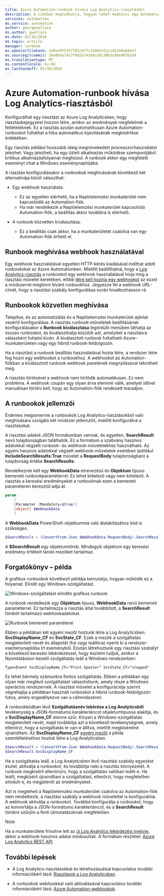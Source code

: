 ```yaml
---
title: Azure Automation-runbook hívása Log Analytics-riasztásból
description: A cikkben megtudhatja, hogyan lehet meghívni egy Automation-runbook egy Azure Log Analytics-riasztás alapján.
services: automation
ms.service: automation
author: georgewallace
ms.author: gwallace
ms.date: 03/16/2018
ms.topic: article
manager: carmonm
ms.openlocfilehash: 2a0e497535f783cbffc21004331ccd2a50ab8eef
ms.sourcegitcommit: 34e0b4a7427f9d2a74164a18c3063c8be967b194
ms.translationtype: MT
ms.contentlocale: hu-HU
ms.lasthandoff: 03/30/2018
---
```

# <a name="call-an-azure-automation-runbook-from-a-log-analytics-alert"></a>Azure Automation-runbook hívása Log Analytics-riasztásból

Konfigurálhat egy riasztást az Azure Log Analyticsben, hogy riasztásbejegyzést hozzon létre, amikor az eredmények megfelelnek a feltételeknek. Ez a riasztás azután automatikusan Azure Automation-runbookot futtathat a hiba automatikus kijavításának megkísérlése érdekében. 

Egy riasztás például hosszabb ideig megnövekedett processzorhasználatot jelezhet. Vagy jelezheti, ha egy üzleti alkalmazás működése szempontjából kritikus alkalmazásfolyamat meghiúsul. A runbook ekkor egy megfelelő eseményt írhat a Windows eseménynaplójába.  

A riasztás konfigurálásakor a runbookok meghívásának következő két alternatívája közül választhat:

* Egy webhook használata.
   * Ez az egyetlen elérhető, ha a Naplóelemzési munkaterület nem kapcsolódik az Automation-fiók.
   * Ha már rendelkezik a Naplóelemzési munkaterület kapcsolódó Automation-fiók, a beállítás akkor továbbra is elérhető.  

* A runbook közvetlen kiválasztása.
   * Ez a beállítás csak akkor, ha a munkaterületet csatolva van egy Automation-fiók érhető el.

## <a name="calling-a-runbook-by-using-a-webhook"></a>Runbook meghívása webhook használatával

Egy webhook használatával egyetlen HTTP-kérés kiadásával indíthat adott runbookokat az Azure Automationben. Mielőtt beállíthatná, hogy a [Log Analytics-riasztás](../log-analytics/log-analytics-alerts.md#alert-rules) a runbookot egy webhook használatával hívja meg a riasztási művelet keretében, előbb [létre kell hoznia egy webhookot](automation-webhooks.md#creating-a-webhook) az ezzel a módszerrel meghívni kívánt runbookhoz. Jegyezze fel a webhook URL-címét, hogy a riasztási szabály konfigurálása során hivatkozhasson rá.   

## <a name="calling-a-runbook-directly"></a>Runbookok közvetlen meghívása

Telepítse, és az automatizálás és a Naplóelemzési munkaterület ajánlat vezérlő konfigurálása. A riasztás runbook-műveletek beállításának konfigurálásakor a **Runbook kiválasztása** legördülő menüben láthatja az összes runbookot, és kiválaszthatja közülük azt, amelyiket a riasztásra válaszként futtatni kíván. A kiválasztott runbook futtatható Azure-munkaterületen vagy egy hibrid runbook-feldolgozón. 

Ha a riasztást a runbook beállítás használatával hozta létre, a rendszer létre fog hozni egy webhookot a runbookhoz. A webhookot az Automation-fiókban a kiválasztott runbook webhook panelének megnyitásával tekintheti meg. 

A riasztás törlésével a webhook nem törlődik automatikusan. Ez nem probléma. A webhook csupán egy olyan árva elemmé válik, amelyet idővel manuálisan törölni kell, hogy az Automation-fiók rendezett maradjon.  

## <a name="characteristics-of-a-runbook"></a>A runbookok jellemzői

Érdemes megismernie a runbookok Log Analytics-riasztásokból való meghívására szolgáló két módszer jellemzőit, mielőtt konfigurálná a riasztásokat. 

A riasztási adatok JSON formátumban vannak, és egyetlen, **SearchResult** nevű tulajdonságban találhatók. Ez a formátum a szabvány hasznos adatokkal végzett runbook- és webhook-műveletekhez használható. Az egyéni hasznos adatokkal végzett webhook-műveletek esetében (például **IncludeSearchResults:True** művelet a **RequestBody** tulajdonságban) a tulajdonság értéke **SearchResults**.

Rendelkeznie kell egy **WebhookData** elnevezésű és **Objektum** típusú bemeneti runbookparaméterrel. Ez lehet kötelező vagy nem kötelező. A riasztás a keresési eredményeket a runbooknak ezen a bemeneti paraméteren keresztül adja át.

```powershell
param  
    (  
    [Parameter (Mandatory=$true)]  
    [object] $WebhookData  
    )
```
A **WebhookData** PowerShell-objektummá való átalakításához kód is szükséges.

```powershell
$SearchResult = (ConvertFrom-Json $WebhookData.RequestBody).SearchResult.value
```

A **$SearchResult** egy objektumtömb. Mindegyik objektum egy keresési eredmény értékeit tároló mezőket tartalmaz.


## <a name="example-walkthrough"></a>Forgatókönyv – példa

A grafikus runbookok következő példája bemutatja, hogyan működik ez a folyamat. Elindít egy Windows-szolgáltatást.

![Windows-szolgáltatást elindító grafikus runbook](media/automation-invoke-runbook-from-omsla-alert/automation-runbook-restartservice.png)

A runbook rendelkezik egy **Objektum** típusú, **WebhookData** nevű bemeneti paraméterrel. Ez tartalmazza a riasztás által továbbított, a **SearchResult** tömböt tartalmazó webhookadatokat.

![Runbook bemeneti paraméterei](media/automation-invoke-runbook-from-omsla-alert/automation-runbook-restartservice-inputparameter.png)

Ebben a példában két egyéni mezőt hoztunk létre a Log Analyticsben: **SvcDisplayName_CF** és **SvcState_CF**. Ezek a mezők a szolgáltatás megjelenített nevét és állapotát (fut vagy leállítva) nyerik ki a rendszer-eseménynaplóba írt eseményből. Ezután létrehoztunk egy riasztási szabályt a következő keresési lekérdezéssel, hogy észlelni tudjuk, amikor a Nyomtatásisor-kezelő szolgáltatás leáll a Windows-rendszerben:

`Type=Event SvcDisplayName_CF="Print Spooler" SvcState_CF="stopped"` 

Ez lehet bármely számunkra fontos szolgáltatás. Ebben a példában egy olyan már meglévő szolgáltatást választottunk, amely része a Windows operációs rendszernek. A riasztási művelet a konfigurációja szerint végrehajtja a példában használt runbookot a hibrid runbook-feldolgozón futva, amely engedélyezve van a célrendszeren.   

A runbookkódban lévő **Szolgáltatásnév lekérése a Log Analyticsből** tevékenység a JSON-formátumú karakterláncot objektumtípussá alakítja, és a **SvcDisplayName_CF** elemre szűr. Kinyeri a Windows-szolgáltatás megjelenített nevét, majd továbbítja azt a következő tevékenységnek, amely ellenőrzi, hogy a szolgáltatás le van-e állítva, mielőtt megkísérelné újraindítani. Az **SvcDisplayName_CF** [egyéni mezőt](../log-analytics/log-analytics-custom-fields.md) a példa szemléltetéséhez hoztuk létre a Log Analyticsben.

```powershell
$SearchResult = (ConvertFrom-Json $WebhookData.RequestBody).SearchResult.value
$SearchResult.SvcDisplayName_CF  
```

Ha a szolgáltatás leáll, a Log Analyticsben lévő riasztási szabály egyezést észlel, aktiválja a runbookot, és továbbítja neki a riasztás környezetét. A runbook megkísérli ellenőrizni, hogy a szolgáltatás valóban leállt-e. Ha leállt, megkísérli újraindítani a szolgáltatást, ellenőrzi, hogy megfelelően elindult-e, és megjeleníti az eredményeket.     

Azt is megteheti a Naplóelemzési munkaterület csatolva az Automation-fiók nem rendelkezik, a riasztási szabály a webhook művelettel is konfigurálnia. A webhook aktiválja a runbookot. Továbbá konfigurálja a runbookot, hogy az konvertálja a JSON-formátumú karakterláncot, és a **SearchResult** tömbre szűrjön a fenti útmutatásoknak megfelelően.    

>[!NOTE]
> Ha a munkaterülete frissítve lett az [új Log Analytics lekérdezési nyelvre](../log-analytics/log-analytics-log-search-upgrade.md), akkor a webhook hasznos adatai módosultak. A formátum részletei: [Azure Log Analytics REST API](https://aka.ms/loganalyticsapiresponse).

## <a name="next-steps"></a>További lépések

* A Log Analytics-riasztásokkal és létrehozásukkal kapcsolatos további információkért lásd: [Riasztások a Log Analyticsben](../log-analytics/log-analytics-alerts.md).

* A runbookok webhookkal való aktiválásával kapcsolatos további információkért lásd: [Azure Automation-webhookok](automation-webhooks.md).
